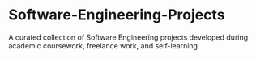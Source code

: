 # Software-Engineering-Projects
A curated collection of Software Engineering projects developed during academic coursework, freelance work, and self-learning
